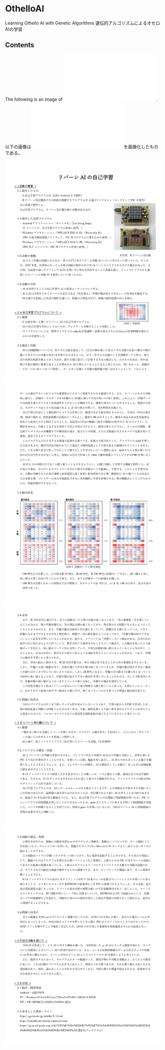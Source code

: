 # OthelloAI
Learning Othello AI with Genetic Algorithms
遺伝的アルゴリズムによるオセロAIの学習

## Contents
The following is an image of ![report.pdf](/report.pdf).
以下の画像は![report.pdf](/report.pdf)を画像化したものである。

![Image_report_01.jpg](/Image/report_01.jpg)
![Image_report_02.jpg](/Image/report_02.jpg)
![Image_report_03.jpg](/Image/report_03.jpg)
![Image_report_04.jpg](/Image/report_04.jpg)
